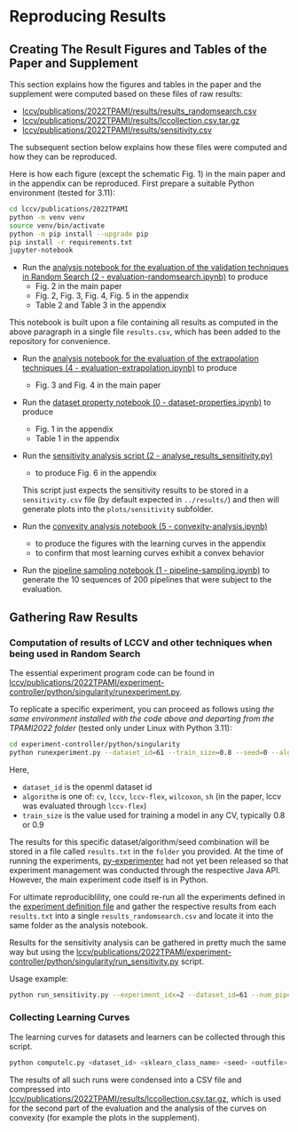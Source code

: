 # Reproducing Results

## Creating The Result Figures and Tables of the Paper and Supplement
This section explains how the figures and tables in the paper and the supplement were computed based on these files of raw results:
* [lccv/publications/2022TPAMI/results/results_randomsearch.csv](https://raw.githubusercontent.com/fmohr/lccv/master/publications/2022TPAMI/results/results_randomsearch.csv)
* [lccv/publications/2022TPAMI/results/lccollection.csv.tar.gz](https://raw.githubusercontent.com/fmohr/lccv/master/publications/2022TPAMI/results/lccollection.csv.tar.gz)
* [lccv/publications/2022TPAMI/results/sensitivity.csv](https://raw.githubusercontent.com/fmohr/lccv/master/publications/2022TPAMI/results/sensitivity.csv)

The subsequent section below explains how these files were computed and how they can be reproduced.

Here is how each figure (except the schematic Fig. 1) in the main paper and in the appendix can be reproduced.
First prepare a suitable Python environment (tested for 3.11):
```bash
cd lccv/publications/2022TPAMI
python -m venv venv
source venv/bin/activate
python -m pip install --upgrade pip
pip install -r requirements.txt
jupyter-notebook
```

* Run the [analysis notebook for the evaluation of the validation techniques in Random Search (2 - evaluation-randomsearch.ipynb)](https://github.com/fmohr/lccv/blob/master/publications/2022TPAMI/analysis/2%20-%20evaluation-randomsearch.ipynb) to produce
  * Fig. 2 in the main paper
  * Fig. 2, Fig. 3, Fig. 4, Fig. 5 in the appendix
  * Table 2 and Table 3 in the appendix

This notebook is built upon a file containing all results as computed in the above paragraph in a single file `results.csv`, which has been added to the repository for convenience.

* Run the [analysis notebook for the evaluation of the extrapolation techniques (4 - evaluation-extrapolation.ipynb)](https://github.com/fmohr/lccv/blob/master/publications/2022TPAMI/analysis/4%20-%20evaluation-extrapolation.ipynb) to produce
  * Fig. 3 and Fig. 4 in the main paper

* Run the [dataset property notebook (0 - dataset-properties.ipynb)](https://github.com/fmohr/lccv/blob/master/publications/2022TPAMI/analysis/0%20-%20dataset-properties.ipynb) to produce
  * Fig. 1 in the appendix
  * Table 1 in the appendix

* Run the [sensitivity analysis script (2 - analyse_results_sensitivity.py)](https://github.com/fmohr/lccv/blob/master/publications/2022TPAMI/analysis/2%20-%20analyse_results_sensitivity.py)
  * to produce Fig. 6 in the appendix

  This script just expects the sensitivity results to be stored in a `sensitivity.csv` file (by default expected in `../results/`) and then will generate plots into the `plots/sensitivity` subfolder.

* Run the [convexity analysis notebook (5 - convexity-analysis.ipynb)](https://github.com/fmohr/lccv/blob/master/publications/2022TPAMI/analysis/5%20-%20convexity-analysis.ipynb)
  * to produce the figures with the learning curves in the appendix
  * to confirm that most learning curves exhibit a convex behavior


* Run the [pipeline sampling notebook (1 - pipeline-sampling.ipynb)](https://github.com/fmohr/lccv/blob/master/publications/2022TPAMI/analysis/1%20-%20pipeline-sampling.ipynb) to generate the 10 sequences of 200 pipelines that were subject to the evaluation.

## Gathering Raw Results

### Computation of results of LCCV and other techniques when being used in Random Search
The essential experiment program code can be found in [lccv/publications/2022TPAMI/experiment-controller/python/singularity/runexperiment.py](https://github.com/fmohr/lccv/blob/master/publications/2022TPAMI/experiment-controller/python/singularity/runexperiment.py).

To replicate a specific experiment, you can proceed as follows using *the same environment installed with the code above and departing from the TPAMI2022 folder* (tested only under Linux with Python 3.11):
```bash
cd experiment-controller/python/singularity
python runexperiment.py --dataset_id=61 --train_size=0.8 --seed=0 --algorithm=lccv-flex --folder=. --num_pipelines=20
```
Here,
- `dataset_id` is the openml dataset id
- `algorithm` is one of: `cv`, `lccv`, `lccv-flex`, `wilcoxon`, `sh` (in the paper, lccv was evaluated through `lccv-flex`)
- `train_size` is the value used for training a model in any CV, typically 0.8 or 0.9

The results for this specific dataset/algorithm/seed combination will be stored in a file called `results.txt` in the `folder` you provided. 
At the time of running the experiments, [py-experimenter](https://github.com/tornede/py_experimenter) had not yet been released so that experiment management was conducted through the respective Java API. However, the main experiment code itself is in Python.

For ultimate reproduciblility, one could re-run all the experiments defined in the [experiment definition file](https://github.com/fmohr/lccv/blob/master/publications/2022TPAMI/experiment-controller/conf/experiments.conf) and gather the respective results from each `results.txt` into a single `results_randomsearch.csv` and locate it into the same folder as the analysis notebook.


Results for the sensitivity analysis can be gathered in pretty much the same way but using the [lccv/publications/2022TPAMI/experiment-controller/python/singularity/run_sensitivity.py](https://github.com/fmohr/lccv/blob/master/publications/2022TPAMI/experiment-controller/python/singularity/run_sensitivity.py) script.

Usage example:
``` bash
python run_sensitivity.py --experiment_idx=2 --dataset_id=61 --num_pipelines=20
```

### Collecting Learning Curves
The learning curves for datasets and learners can be collected through this script.
```bash
python computelc.py <dataset_id> <sklearn_class_name> <seed> <outfile>
```
The results of all such runs were condensed into a CSV file and compressed into [lccv/publications/2022TPAMI/results/lccollection.csv.tar.gz](https://github.com/fmohr/lccv/blob/master/publications/2022TPAMI/results/lccollection.csv.tar.gz), which is used for the second part of the evaluation and the analysis of the curves on convexity (for example the plots in the supplement).
